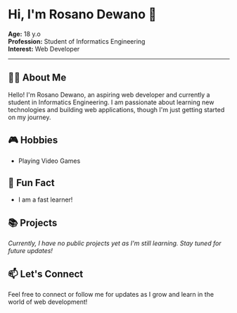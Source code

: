 # Hi, I'm Rosano Dewano 👋

**Age:** 18 y.o  
**Profession:** Student of Informatics Engineering  
**Interest:** Web Developer

---

## 👨‍💻 About Me

Hello! I'm Rosano Dewano, an aspiring web developer and currently a student in Informatics Engineering. I am passionate about learning new technologies and building web applications, though I'm just getting started on my journey.

## 🎮 Hobbies

- Playing Video Games

## 🚀 Fun Fact

- I am a fast learner!

## 📚 Projects

*Currently, I have no public projects yet as I'm still learning. Stay tuned for future updates!*

## 📫 Let's Connect

Feel free to connect or follow me for updates as I grow and learn in the world of web development!
